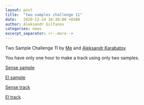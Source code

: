 ```yaml
---
layout: post
title:  "two samples challenge 11"
date:   2020-12-24 16:30:00 +0300
author: Aleksandr Gilfanov
categories: news
excerpt_separator: <!--more-->
---
```

Two Sample Challenge 11 by
[Me](https://github.com/aleksandrgilfanov) and
[Aleksandr Karabatov](https://github.com/elektron314)

You have only one hour to make a track using only two samples.
<!--more-->

[Sense sample](/mp3/sample-2020-11-sense.mp3)

[El sample](/mp3/sample-2020-11-el.mp3)

[Sense track](/mp3/track-2020-11-sense.mp3)

[El track](/mp3/track-2020-11-el.mp3)
